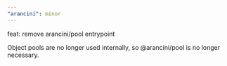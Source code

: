 ```yaml
---
"arancini": minor
---
```


feat: remove arancini/pool entrypoint

Object pools are no longer used internally, so @arancini/pool is no longer necessary.

